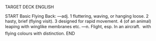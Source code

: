 TARGET DECK
ENGLISH

START
Basic
Flying
Back: —adj. 1 fluttering, waving, or hanging loose. 2 hasty, brief (flying visit). 3 designed for rapid movement. 4 (of an animal) leaping with winglike membranes etc. —n. Flight, esp. In an aircraft.  with flying colours with distinction.
END
